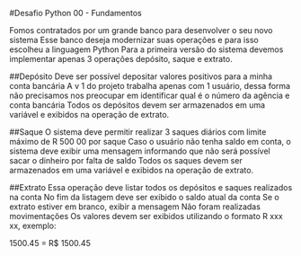 #Desafio Python 00 - Fundamentos

Fomos contratados por um grande banco para desenvolver o seu novo sistema Esse banco deseja modernizar suas operações e para isso escolheu a linguagem Python Para a primeira versão do sistema devemos implementar apenas 3 operações depósito, saque e extrato.

##Depósito
Deve ser possível depositar valores positivos para a minha conta bancária A v 1 do projeto trabalha apenas com 1 usuário,
dessa forma não precisamos nos preocupar em identificar qual é o número da agência e conta bancária Todos os depósitos
devem ser armazenados em uma variável e exibidos na operação de extrato.

##Saque
O sistema deve permitir realizar 3 saques diários com limite máximo de R 500 00 por saque Caso o usuário não tenha
saldo em conta, o sistema deve exibir uma mensagem informando que não será possível sacar o dinheiro por falta de
saldo Todos os saques devem ser armazenados em uma variável e exibidos na operação de extrato.

##Extrato
Essa operação deve listar todos os depósitos e saques realizados na conta No fim da listagem deve ser exibido o
saldo atual da conta Se o extrato estiver em branco, exibir a mensagem Não foram realizadas movimentações
Os valores devem ser exibidos utilizando o formato R xxx xx, exemplo:

1500.45 = R$ 1500.45